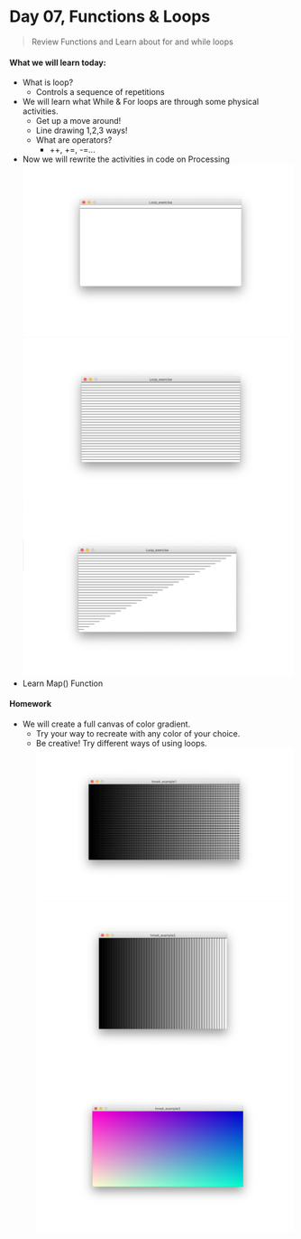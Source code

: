 # Day 07, Functions & Loops

> Review Functions and Learn about for and while loops

#### What we will learn today:

- What is loop?
  - Controls a sequence of repetitions
- We will learn what While & For loops are through some physical activities.
  - Get up a move around!
  - Line drawing 1,2,3 ways!
  - What are operators?
    - ++, +=, -=...
- Now we will rewrite the activities in code on Processing
  ![loop1](img/loop1.png)
  ![loop2](img/loop2.png)
  ![loop3](img/loop3.png)
- Learn Map() Function

#### Homework

- We will create a full canvas of color gradient.
  - Try your way to recreate with any color of your choice.
  - Be creative! Try different ways of using loops.
    ![example](img/example1.png)
    ![example](img/example2.png)
    ![example](img/example3.png)

